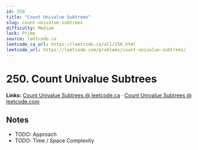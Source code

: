 ```yaml
--- 
id: 250
title: "Count Univalue Subtrees"
slug: count-univalue-subtrees
difficulty: Medium
lock: Prime
source: leetcode.ca
leetcode_ca_url: https://leetcode.ca/all/250.html
leetcode_url: https://leetcode.com/problems/count-univalue-subtrees/
---
```


# 250. Count Univalue Subtrees

**Links:** [Count Univalue Subtrees @ leetcode.ca](https://leetcode.ca/all/250.html) · [Count Univalue Subtrees @ leetcode.com](https://leetcode.com/problems/count-univalue-subtrees/)

## Notes
- TODO: Approach
- TODO: Time / Space Complexity
